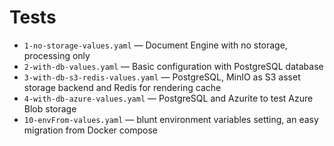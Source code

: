 # Tests

* `1-no-storage-values.yaml` — Document Engine with no storage, processing only
* `2-with-db-values.yaml` — Basic configuration with PostgreSQL database
* `3-with-db-s3-redis-values.yaml` — PostgreSQL, MinIO as S3 asset storage backend and Redis for rendering cache
* `4-with-db-azure-values.yaml` — PostgreSQL and Azurite to test Azure Blob storage
* `10-envFrom-values.yaml` — blunt environment variables setting, an easy migration from Docker compose
